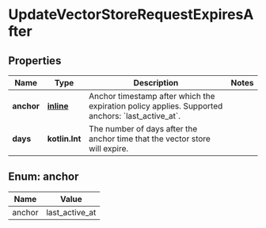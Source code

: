 
# UpdateVectorStoreRequestExpiresAfter

## Properties
| Name | Type | Description | Notes |
| ------------ | ------------- | ------------- | ------------- |
| **anchor** | [**inline**](#Anchor) | Anchor timestamp after which the expiration policy applies. Supported anchors: &#x60;last_active_at&#x60;. |  |
| **days** | **kotlin.Int** | The number of days after the anchor time that the vector store will expire. |  |


<a id="Anchor"></a>
## Enum: anchor
| Name | Value |
| ---- | ----- |
| anchor | last_active_at |



